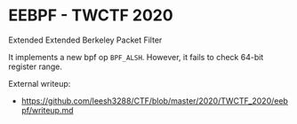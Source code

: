 # EEBPF - TWCTF 2020

Extended Extended Berkeley Packet Filter

It implements a new bpf op `BPF_ALSH`. However, it fails to check 64-bit register range.

External writeup: 

- https://github.com/leesh3288/CTF/blob/master/2020/TWCTF_2020/eebpf/writeup.md